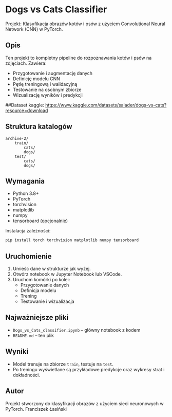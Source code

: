 # Dogs vs Cats Classifier

Projekt: Klasyfikacja obrazów kotów i psów z użyciem Convolutional Neural Network (CNN) w PyTorch.

## Opis
Ten projekt to kompletny pipeline do rozpoznawania kotów i psów na zdjęciach. Zawiera:
- Przygotowanie i augmentację danych
- Definicję modelu CNN
- Pętlę treningową i walidacyjną
- Testowanie na osobnym zbiorze
- Wizualizację wyników i predykcji

##Dataset
kaggle: 
https://www.kaggle.com/datasets/salader/dogs-vs-cats?resource=download

## Struktura katalogów
```
archive-2/
    train/
        cats/
        dogs/
    test/
        cats/
        dogs/
```

## Wymagania
- Python 3.8+
- PyTorch
- torchvision
- matplotlib
- numpy
- tensorboard (opcjonalnie)

Instalacja zależności:
```bash
pip install torch torchvision matplotlib numpy tensorboard
```

## Uruchomienie
1. Umieść dane w strukturze jak wyżej.
2. Otwórz notebook w Jupyter Notebook lub VSCode.
3. Uruchom komórki po kolei:
    - Przygotowanie danych
    - Definicja modelu
    - Trening
    - Testowanie i wizualizacja

## Najważniejsze pliki
- `Dogs_vs_Cats_classifier.ipynb` – główny notebook z kodem
- `README.md` – ten plik

## Wyniki
- Model trenuje na zbiorze `train`, testuje na `test`.
- Po treningu wyświetlane są przykładowe predykcje oraz wykresy strat i dokładności.

## Autor
Projekt stworzony do klasyfikacji obrazów z użyciem sieci neuronowych w PyTorch.
Franciszek Łasiński 
